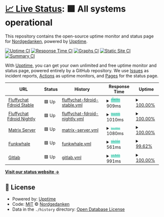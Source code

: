 # [📈 Live Status](https://status.nordgedanken.dev): <!--live status--> **🟩 All systems operational**

This repository contains the open-source uptime monitor and status page for [Nordgedanken](nordgedanken.de), powered by [Upptime](https://github.com/upptime/upptime).

[![Uptime CI](https://github.com/Nordgedanken/status-nordgedanken-dev/workflows/Uptime%20CI/badge.svg)](https://github.com/upptime/upptime/actions?query=workflow%3A%22Uptime+CI%22)
[![Response Time CI](https://github.com/Nordgedanken/status-nordgedanken-dev/workflows/Response%20Time%20CI/badge.svg)](https://github.com/upptime/upptime/actions?query=workflow%3A%22Response+Time+CI%22)
[![Graphs CI](https://github.com/Nordgedanken/status-nordgedanken-dev/workflows/Graphs%20CI/badge.svg)](https://github.com/upptime/upptime/actions?query=workflow%3A%22Graphs+CI%22)
[![Static Site CI](https://github.com/Nordgedanken/status-nordgedanken-dev/workflows/Static%20Site%20CI/badge.svg)](https://github.com/upptime/upptime/actions?query=workflow%3A%22Static+Site+CI%22)
[![Summary CI](https://github.com/Nordgedanken/status-nordgedanken-dev/workflows/Summary%20CI/badge.svg)](https://github.com/upptime/upptime/actions?query=workflow%3A%22Summary+CI%22)

With [Upptime](https://upptime.js.org), you can get your own unlimited and free uptime monitor and status page, powered entirely by a GitHub repository. We use [Issues](https://github.com/Nordgedanken/status-nordgedanken-dev/issues) as incident reports, [Actions](https://github.com/Nordgedanken/status-nordgedanken-dev/actions) as uptime monitors, and [Pages](https://status.nordgedanken.dev) for the status page.

<!--start: status pages-->
<!-- This summary is generated by Upptime (https://github.com/upptime/upptime) -->
<!-- Do not edit this manually, your changes will be overwritten -->
<!-- prettier-ignore -->
| URL | Status | History | Response Time | Uptime |
| --- | ------ | ------- | ------------- | ------ |
| <img alt="" src="https://favicons.githubusercontent.com/fdroid.fluffychat.im" height="13"> [Fluffychat Fdroid Stable](https://fdroid.fluffychat.im) | 🟩 Up | [fluffychat-fdroid-stable.yml](https://github.com/Nordgedanken/status-nordgedanken-dev/commits/HEAD/history/fluffychat-fdroid-stable.yml) | <details><summary><img alt="Response time graph" src="./graphs/fluffychat-fdroid-stable/response-time-week.png" height="20"> 909ms</summary><br><a href="https://status.nordgedanken.dev/history/fluffychat-fdroid-stable"><img alt="Response time 909" src="https://img.shields.io/endpoint?url=https%3A%2F%2Fraw.githubusercontent.com%2FNordgedanken%2Fstatus-nordgedanken-dev%2FHEAD%2Fapi%2Ffluffychat-fdroid-stable%2Fresponse-time.json"></a><br><a href="https://status.nordgedanken.dev/history/fluffychat-fdroid-stable"><img alt="24-hour response time 864" src="https://img.shields.io/endpoint?url=https%3A%2F%2Fraw.githubusercontent.com%2FNordgedanken%2Fstatus-nordgedanken-dev%2FHEAD%2Fapi%2Ffluffychat-fdroid-stable%2Fresponse-time-day.json"></a><br><a href="https://status.nordgedanken.dev/history/fluffychat-fdroid-stable"><img alt="7-day response time 909" src="https://img.shields.io/endpoint?url=https%3A%2F%2Fraw.githubusercontent.com%2FNordgedanken%2Fstatus-nordgedanken-dev%2FHEAD%2Fapi%2Ffluffychat-fdroid-stable%2Fresponse-time-week.json"></a><br><a href="https://status.nordgedanken.dev/history/fluffychat-fdroid-stable"><img alt="30-day response time 909" src="https://img.shields.io/endpoint?url=https%3A%2F%2Fraw.githubusercontent.com%2FNordgedanken%2Fstatus-nordgedanken-dev%2FHEAD%2Fapi%2Ffluffychat-fdroid-stable%2Fresponse-time-month.json"></a><br><a href="https://status.nordgedanken.dev/history/fluffychat-fdroid-stable"><img alt="1-year response time 909" src="https://img.shields.io/endpoint?url=https%3A%2F%2Fraw.githubusercontent.com%2FNordgedanken%2Fstatus-nordgedanken-dev%2FHEAD%2Fapi%2Ffluffychat-fdroid-stable%2Fresponse-time-year.json"></a></details> | <details><summary><a href="https://status.nordgedanken.dev/history/fluffychat-fdroid-stable">100.00%</a></summary><a href="https://status.nordgedanken.dev/history/fluffychat-fdroid-stable"><img alt="All-time uptime 100.00%" src="https://img.shields.io/endpoint?url=https%3A%2F%2Fraw.githubusercontent.com%2FNordgedanken%2Fstatus-nordgedanken-dev%2FHEAD%2Fapi%2Ffluffychat-fdroid-stable%2Fuptime.json"></a><br><a href="https://status.nordgedanken.dev/history/fluffychat-fdroid-stable"><img alt="24-hour uptime 100.00%" src="https://img.shields.io/endpoint?url=https%3A%2F%2Fraw.githubusercontent.com%2FNordgedanken%2Fstatus-nordgedanken-dev%2FHEAD%2Fapi%2Ffluffychat-fdroid-stable%2Fuptime-day.json"></a><br><a href="https://status.nordgedanken.dev/history/fluffychat-fdroid-stable"><img alt="7-day uptime 100.00%" src="https://img.shields.io/endpoint?url=https%3A%2F%2Fraw.githubusercontent.com%2FNordgedanken%2Fstatus-nordgedanken-dev%2FHEAD%2Fapi%2Ffluffychat-fdroid-stable%2Fuptime-week.json"></a><br><a href="https://status.nordgedanken.dev/history/fluffychat-fdroid-stable"><img alt="30-day uptime 100.00%" src="https://img.shields.io/endpoint?url=https%3A%2F%2Fraw.githubusercontent.com%2FNordgedanken%2Fstatus-nordgedanken-dev%2FHEAD%2Fapi%2Ffluffychat-fdroid-stable%2Fuptime-month.json"></a><br><a href="https://status.nordgedanken.dev/history/fluffychat-fdroid-stable"><img alt="1-year uptime 100.00%" src="https://img.shields.io/endpoint?url=https%3A%2F%2Fraw.githubusercontent.com%2FNordgedanken%2Fstatus-nordgedanken-dev%2FHEAD%2Fapi%2Ffluffychat-fdroid-stable%2Fuptime-year.json"></a></details>
| <img alt="" src="https://favicons.githubusercontent.com/nightly.fdroid.fluffychat.im" height="13"> [Fluffychat Fdroid Nightly](https://nightly.fdroid.fluffychat.im/) | 🟩 Up | [fluffychat-fdroid-nightly.yml](https://github.com/Nordgedanken/status-nordgedanken-dev/commits/HEAD/history/fluffychat-fdroid-nightly.yml) | <details><summary><img alt="Response time graph" src="./graphs/fluffychat-fdroid-nightly/response-time-week.png" height="20"> 1010ms</summary><br><a href="https://status.nordgedanken.dev/history/fluffychat-fdroid-nightly"><img alt="Response time 1010" src="https://img.shields.io/endpoint?url=https%3A%2F%2Fraw.githubusercontent.com%2FNordgedanken%2Fstatus-nordgedanken-dev%2FHEAD%2Fapi%2Ffluffychat-fdroid-nightly%2Fresponse-time.json"></a><br><a href="https://status.nordgedanken.dev/history/fluffychat-fdroid-nightly"><img alt="24-hour response time 954" src="https://img.shields.io/endpoint?url=https%3A%2F%2Fraw.githubusercontent.com%2FNordgedanken%2Fstatus-nordgedanken-dev%2FHEAD%2Fapi%2Ffluffychat-fdroid-nightly%2Fresponse-time-day.json"></a><br><a href="https://status.nordgedanken.dev/history/fluffychat-fdroid-nightly"><img alt="7-day response time 1010" src="https://img.shields.io/endpoint?url=https%3A%2F%2Fraw.githubusercontent.com%2FNordgedanken%2Fstatus-nordgedanken-dev%2FHEAD%2Fapi%2Ffluffychat-fdroid-nightly%2Fresponse-time-week.json"></a><br><a href="https://status.nordgedanken.dev/history/fluffychat-fdroid-nightly"><img alt="30-day response time 1010" src="https://img.shields.io/endpoint?url=https%3A%2F%2Fraw.githubusercontent.com%2FNordgedanken%2Fstatus-nordgedanken-dev%2FHEAD%2Fapi%2Ffluffychat-fdroid-nightly%2Fresponse-time-month.json"></a><br><a href="https://status.nordgedanken.dev/history/fluffychat-fdroid-nightly"><img alt="1-year response time 1010" src="https://img.shields.io/endpoint?url=https%3A%2F%2Fraw.githubusercontent.com%2FNordgedanken%2Fstatus-nordgedanken-dev%2FHEAD%2Fapi%2Ffluffychat-fdroid-nightly%2Fresponse-time-year.json"></a></details> | <details><summary><a href="https://status.nordgedanken.dev/history/fluffychat-fdroid-nightly">100.00%</a></summary><a href="https://status.nordgedanken.dev/history/fluffychat-fdroid-nightly"><img alt="All-time uptime 100.00%" src="https://img.shields.io/endpoint?url=https%3A%2F%2Fraw.githubusercontent.com%2FNordgedanken%2Fstatus-nordgedanken-dev%2FHEAD%2Fapi%2Ffluffychat-fdroid-nightly%2Fuptime.json"></a><br><a href="https://status.nordgedanken.dev/history/fluffychat-fdroid-nightly"><img alt="24-hour uptime 100.00%" src="https://img.shields.io/endpoint?url=https%3A%2F%2Fraw.githubusercontent.com%2FNordgedanken%2Fstatus-nordgedanken-dev%2FHEAD%2Fapi%2Ffluffychat-fdroid-nightly%2Fuptime-day.json"></a><br><a href="https://status.nordgedanken.dev/history/fluffychat-fdroid-nightly"><img alt="7-day uptime 100.00%" src="https://img.shields.io/endpoint?url=https%3A%2F%2Fraw.githubusercontent.com%2FNordgedanken%2Fstatus-nordgedanken-dev%2FHEAD%2Fapi%2Ffluffychat-fdroid-nightly%2Fuptime-week.json"></a><br><a href="https://status.nordgedanken.dev/history/fluffychat-fdroid-nightly"><img alt="30-day uptime 100.00%" src="https://img.shields.io/endpoint?url=https%3A%2F%2Fraw.githubusercontent.com%2FNordgedanken%2Fstatus-nordgedanken-dev%2FHEAD%2Fapi%2Ffluffychat-fdroid-nightly%2Fuptime-month.json"></a><br><a href="https://status.nordgedanken.dev/history/fluffychat-fdroid-nightly"><img alt="1-year uptime 100.00%" src="https://img.shields.io/endpoint?url=https%3A%2F%2Fraw.githubusercontent.com%2FNordgedanken%2Fstatus-nordgedanken-dev%2FHEAD%2Fapi%2Ffluffychat-fdroid-nightly%2Fuptime-year.json"></a></details>
| <img alt="" src="https://favicons.githubusercontent.com/matrix.nordgedanken.dev" height="13"> [Matrix Server](https://matrix.nordgedanken.dev) | 🟩 Up | [matrix-server.yml](https://github.com/Nordgedanken/status-nordgedanken-dev/commits/HEAD/history/matrix-server.yml) | <details><summary><img alt="Response time graph" src="./graphs/matrix-server/response-time-week.png" height="20"> 1080ms</summary><br><a href="https://status.nordgedanken.dev/history/matrix-server"><img alt="Response time 1080" src="https://img.shields.io/endpoint?url=https%3A%2F%2Fraw.githubusercontent.com%2FNordgedanken%2Fstatus-nordgedanken-dev%2FHEAD%2Fapi%2Fmatrix-server%2Fresponse-time.json"></a><br><a href="https://status.nordgedanken.dev/history/matrix-server"><img alt="24-hour response time 962" src="https://img.shields.io/endpoint?url=https%3A%2F%2Fraw.githubusercontent.com%2FNordgedanken%2Fstatus-nordgedanken-dev%2FHEAD%2Fapi%2Fmatrix-server%2Fresponse-time-day.json"></a><br><a href="https://status.nordgedanken.dev/history/matrix-server"><img alt="7-day response time 1080" src="https://img.shields.io/endpoint?url=https%3A%2F%2Fraw.githubusercontent.com%2FNordgedanken%2Fstatus-nordgedanken-dev%2FHEAD%2Fapi%2Fmatrix-server%2Fresponse-time-week.json"></a><br><a href="https://status.nordgedanken.dev/history/matrix-server"><img alt="30-day response time 1080" src="https://img.shields.io/endpoint?url=https%3A%2F%2Fraw.githubusercontent.com%2FNordgedanken%2Fstatus-nordgedanken-dev%2FHEAD%2Fapi%2Fmatrix-server%2Fresponse-time-month.json"></a><br><a href="https://status.nordgedanken.dev/history/matrix-server"><img alt="1-year response time 1080" src="https://img.shields.io/endpoint?url=https%3A%2F%2Fraw.githubusercontent.com%2FNordgedanken%2Fstatus-nordgedanken-dev%2FHEAD%2Fapi%2Fmatrix-server%2Fresponse-time-year.json"></a></details> | <details><summary><a href="https://status.nordgedanken.dev/history/matrix-server">100.00%</a></summary><a href="https://status.nordgedanken.dev/history/matrix-server"><img alt="All-time uptime 100.00%" src="https://img.shields.io/endpoint?url=https%3A%2F%2Fraw.githubusercontent.com%2FNordgedanken%2Fstatus-nordgedanken-dev%2FHEAD%2Fapi%2Fmatrix-server%2Fuptime.json"></a><br><a href="https://status.nordgedanken.dev/history/matrix-server"><img alt="24-hour uptime 100.00%" src="https://img.shields.io/endpoint?url=https%3A%2F%2Fraw.githubusercontent.com%2FNordgedanken%2Fstatus-nordgedanken-dev%2FHEAD%2Fapi%2Fmatrix-server%2Fuptime-day.json"></a><br><a href="https://status.nordgedanken.dev/history/matrix-server"><img alt="7-day uptime 100.00%" src="https://img.shields.io/endpoint?url=https%3A%2F%2Fraw.githubusercontent.com%2FNordgedanken%2Fstatus-nordgedanken-dev%2FHEAD%2Fapi%2Fmatrix-server%2Fuptime-week.json"></a><br><a href="https://status.nordgedanken.dev/history/matrix-server"><img alt="30-day uptime 100.00%" src="https://img.shields.io/endpoint?url=https%3A%2F%2Fraw.githubusercontent.com%2FNordgedanken%2Fstatus-nordgedanken-dev%2FHEAD%2Fapi%2Fmatrix-server%2Fuptime-month.json"></a><br><a href="https://status.nordgedanken.dev/history/matrix-server"><img alt="1-year uptime 100.00%" src="https://img.shields.io/endpoint?url=https%3A%2F%2Fraw.githubusercontent.com%2FNordgedanken%2Fstatus-nordgedanken-dev%2FHEAD%2Fapi%2Fmatrix-server%2Fuptime-year.json"></a></details>
| <img alt="" src="https://favicons.githubusercontent.com/audio.nordgedanken.dev" height="13"> [Funkwhale](https://audio.nordgedanken.dev) | 🟩 Up | [funkwhale.yml](https://github.com/Nordgedanken/status-nordgedanken-dev/commits/HEAD/history/funkwhale.yml) | <details><summary><img alt="Response time graph" src="./graphs/funkwhale/response-time-week.png" height="20"> 561ms</summary><br><a href="https://status.nordgedanken.dev/history/funkwhale"><img alt="Response time 561" src="https://img.shields.io/endpoint?url=https%3A%2F%2Fraw.githubusercontent.com%2FNordgedanken%2Fstatus-nordgedanken-dev%2FHEAD%2Fapi%2Ffunkwhale%2Fresponse-time.json"></a><br><a href="https://status.nordgedanken.dev/history/funkwhale"><img alt="24-hour response time 539" src="https://img.shields.io/endpoint?url=https%3A%2F%2Fraw.githubusercontent.com%2FNordgedanken%2Fstatus-nordgedanken-dev%2FHEAD%2Fapi%2Ffunkwhale%2Fresponse-time-day.json"></a><br><a href="https://status.nordgedanken.dev/history/funkwhale"><img alt="7-day response time 561" src="https://img.shields.io/endpoint?url=https%3A%2F%2Fraw.githubusercontent.com%2FNordgedanken%2Fstatus-nordgedanken-dev%2FHEAD%2Fapi%2Ffunkwhale%2Fresponse-time-week.json"></a><br><a href="https://status.nordgedanken.dev/history/funkwhale"><img alt="30-day response time 561" src="https://img.shields.io/endpoint?url=https%3A%2F%2Fraw.githubusercontent.com%2FNordgedanken%2Fstatus-nordgedanken-dev%2FHEAD%2Fapi%2Ffunkwhale%2Fresponse-time-month.json"></a><br><a href="https://status.nordgedanken.dev/history/funkwhale"><img alt="1-year response time 561" src="https://img.shields.io/endpoint?url=https%3A%2F%2Fraw.githubusercontent.com%2FNordgedanken%2Fstatus-nordgedanken-dev%2FHEAD%2Fapi%2Ffunkwhale%2Fresponse-time-year.json"></a></details> | <details><summary><a href="https://status.nordgedanken.dev/history/funkwhale">99.62%</a></summary><a href="https://status.nordgedanken.dev/history/funkwhale"><img alt="All-time uptime 99.62%" src="https://img.shields.io/endpoint?url=https%3A%2F%2Fraw.githubusercontent.com%2FNordgedanken%2Fstatus-nordgedanken-dev%2FHEAD%2Fapi%2Ffunkwhale%2Fuptime.json"></a><br><a href="https://status.nordgedanken.dev/history/funkwhale"><img alt="24-hour uptime 100.00%" src="https://img.shields.io/endpoint?url=https%3A%2F%2Fraw.githubusercontent.com%2FNordgedanken%2Fstatus-nordgedanken-dev%2FHEAD%2Fapi%2Ffunkwhale%2Fuptime-day.json"></a><br><a href="https://status.nordgedanken.dev/history/funkwhale"><img alt="7-day uptime 99.62%" src="https://img.shields.io/endpoint?url=https%3A%2F%2Fraw.githubusercontent.com%2FNordgedanken%2Fstatus-nordgedanken-dev%2FHEAD%2Fapi%2Ffunkwhale%2Fuptime-week.json"></a><br><a href="https://status.nordgedanken.dev/history/funkwhale"><img alt="30-day uptime 99.62%" src="https://img.shields.io/endpoint?url=https%3A%2F%2Fraw.githubusercontent.com%2FNordgedanken%2Fstatus-nordgedanken-dev%2FHEAD%2Fapi%2Ffunkwhale%2Fuptime-month.json"></a><br><a href="https://status.nordgedanken.dev/history/funkwhale"><img alt="1-year uptime 99.62%" src="https://img.shields.io/endpoint?url=https%3A%2F%2Fraw.githubusercontent.com%2FNordgedanken%2Fstatus-nordgedanken-dev%2FHEAD%2Fapi%2Ffunkwhale%2Fuptime-year.json"></a></details>
| <img alt="" src="https://favicons.githubusercontent.com/git.nordgedanken.dev" height="13"> [Gitlab](https://git.nordgedanken.dev) | 🟩 Up | [gitlab.yml](https://github.com/Nordgedanken/status-nordgedanken-dev/commits/HEAD/history/gitlab.yml) | <details><summary><img alt="Response time graph" src="./graphs/gitlab/response-time-week.png" height="20"> 991ms</summary><br><a href="https://status.nordgedanken.dev/history/gitlab"><img alt="Response time 991" src="https://img.shields.io/endpoint?url=https%3A%2F%2Fraw.githubusercontent.com%2FNordgedanken%2Fstatus-nordgedanken-dev%2FHEAD%2Fapi%2Fgitlab%2Fresponse-time.json"></a><br><a href="https://status.nordgedanken.dev/history/gitlab"><img alt="24-hour response time 960" src="https://img.shields.io/endpoint?url=https%3A%2F%2Fraw.githubusercontent.com%2FNordgedanken%2Fstatus-nordgedanken-dev%2FHEAD%2Fapi%2Fgitlab%2Fresponse-time-day.json"></a><br><a href="https://status.nordgedanken.dev/history/gitlab"><img alt="7-day response time 991" src="https://img.shields.io/endpoint?url=https%3A%2F%2Fraw.githubusercontent.com%2FNordgedanken%2Fstatus-nordgedanken-dev%2FHEAD%2Fapi%2Fgitlab%2Fresponse-time-week.json"></a><br><a href="https://status.nordgedanken.dev/history/gitlab"><img alt="30-day response time 991" src="https://img.shields.io/endpoint?url=https%3A%2F%2Fraw.githubusercontent.com%2FNordgedanken%2Fstatus-nordgedanken-dev%2FHEAD%2Fapi%2Fgitlab%2Fresponse-time-month.json"></a><br><a href="https://status.nordgedanken.dev/history/gitlab"><img alt="1-year response time 991" src="https://img.shields.io/endpoint?url=https%3A%2F%2Fraw.githubusercontent.com%2FNordgedanken%2Fstatus-nordgedanken-dev%2FHEAD%2Fapi%2Fgitlab%2Fresponse-time-year.json"></a></details> | <details><summary><a href="https://status.nordgedanken.dev/history/gitlab">100.00%</a></summary><a href="https://status.nordgedanken.dev/history/gitlab"><img alt="All-time uptime 100.00%" src="https://img.shields.io/endpoint?url=https%3A%2F%2Fraw.githubusercontent.com%2FNordgedanken%2Fstatus-nordgedanken-dev%2FHEAD%2Fapi%2Fgitlab%2Fuptime.json"></a><br><a href="https://status.nordgedanken.dev/history/gitlab"><img alt="24-hour uptime 100.00%" src="https://img.shields.io/endpoint?url=https%3A%2F%2Fraw.githubusercontent.com%2FNordgedanken%2Fstatus-nordgedanken-dev%2FHEAD%2Fapi%2Fgitlab%2Fuptime-day.json"></a><br><a href="https://status.nordgedanken.dev/history/gitlab"><img alt="7-day uptime 100.00%" src="https://img.shields.io/endpoint?url=https%3A%2F%2Fraw.githubusercontent.com%2FNordgedanken%2Fstatus-nordgedanken-dev%2FHEAD%2Fapi%2Fgitlab%2Fuptime-week.json"></a><br><a href="https://status.nordgedanken.dev/history/gitlab"><img alt="30-day uptime 100.00%" src="https://img.shields.io/endpoint?url=https%3A%2F%2Fraw.githubusercontent.com%2FNordgedanken%2Fstatus-nordgedanken-dev%2FHEAD%2Fapi%2Fgitlab%2Fuptime-month.json"></a><br><a href="https://status.nordgedanken.dev/history/gitlab"><img alt="1-year uptime 100.00%" src="https://img.shields.io/endpoint?url=https%3A%2F%2Fraw.githubusercontent.com%2FNordgedanken%2Fstatus-nordgedanken-dev%2FHEAD%2Fapi%2Fgitlab%2Fuptime-year.json"></a></details>

<!--end: status pages-->

[**Visit our status website →**](https://status.nordgedanken.dev)

## 📄 License

- Powered by: [Upptime](https://github.com/upptime/upptime)
- Code: [MIT](./LICENSE) © [Nordgedanken](nordgedanken.de)
- Data in the `./history` directory: [Open Database License](https://opendatacommons.org/licenses/odbl/1-0/)
